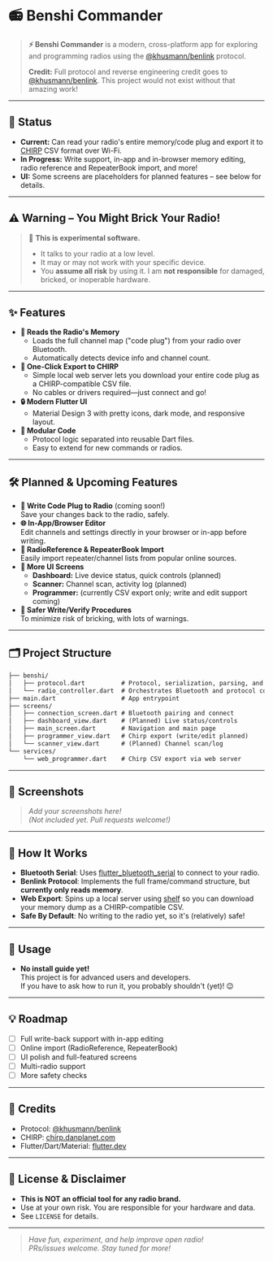 # 📻 Benshi Commander

> **⚡️ Benshi Commander** is a modern, cross-platform app for exploring and programming radios using the [@khusmann/benlink](https://github.com/khusmann/benlink) protocol.
>
> **Credit:** Full protocol and reverse engineering credit goes to [@khusmann/benlink](https://github.com/khusmann/benlink). This project would not exist without that amazing work!

---

## 🚦 Status

- **Current:** Can read your radio's entire memory/code plug and export it to [CHIRP](https://chirp.danplanet.com/) CSV format over Wi-Fi.
- **In Progress:** Write support, in-app and in-browser memory editing, radio reference and RepeaterBook import, and more!
- **UI:** Some screens are placeholders for planned features – see below for details.

---

## ⚠️ Warning – You Might Brick Your Radio!

> 🧨 **This is experimental software.**
>
> - It talks to your radio at a low level.
> - It may or may not work with your specific device.
> - You **assume all risk** by using it. I am **not responsible** for damaged, bricked, or inoperable hardware.

---

## ✨ Features

- **🧠 Reads the Radio's Memory**  
  - Loads the full channel map ("code plug") from your radio over Bluetooth.
  - Automatically detects device info and channel count.
- **💾 One-Click Export to CHIRP**  
  - Simple local web server lets you download your entire code plug as a CHIRP-compatible CSV file.
  - No cables or drivers required—just connect and go!
- **🔒 Modern Flutter UI**  
  - Material Design 3 with pretty icons, dark mode, and responsive layout.
- **🔧 Modular Code**  
  - Protocol logic separated into reusable Dart files.
  - Easy to extend for new commands or radios.

---

## 🛠️ Planned & Upcoming Features

- **📝 Write Code Plug to Radio** (coming soon!)  
  Save your changes back to the radio, safely.
- **🌐 In-App/Browser Editor**  
  Edit channels and settings directly in your browser or in-app before writing.
- **📡 RadioReference & RepeaterBook Import**  
  Easily import repeater/channel lists from popular online sources.
- **📱 More UI Screens**  
  - **Dashboard:** Live device status, quick controls (planned)
  - **Scanner:** Channel scan, activity log (planned)
  - **Programmer:** (currently CSV export only; write and edit support coming)
- **🦺 Safer Write/Verify Procedures**  
  To minimize risk of bricking, with lots of warnings.

---

## 🗂️ Project Structure

```txt
├── benshi/
│   ├── protocol.dart          # Protocol, serialization, parsing, and radio commands
│   └── radio_controller.dart  # Orchestrates Bluetooth and protocol communication
├── main.dart                  # App entrypoint
├── screens/
│   ├── connection_screen.dart # Bluetooth pairing and connect
│   ├── dashboard_view.dart    # (Planned) Live status/controls
│   ├── main_screen.dart       # Navigation and main page
│   ├── programmer_view.dart   # Chirp export (write/edit planned)
│   └── scanner_view.dart      # (Planned) Channel scan/log
└── services/
    └── web_programmer.dart    # Chirp CSV export via web server
```

---

## 🎨 Screenshots

> _Add your screenshots here!_  
> _(Not included yet. Pull requests welcome!)_

---

## 🤖 How It Works

- **Bluetooth Serial**: Uses [flutter_bluetooth_serial](https://pub.dev/packages/flutter_bluetooth_serial) to connect to your radio.
- **Benlink Protocol**: Implements the full frame/command structure, but **currently only reads memory**.
- **Web Export**: Spins up a local server using [shelf](https://pub.dev/packages/shelf) so you can download your memory dump as a CHIRP-compatible CSV.
- **Safe By Default**: No writing to the radio yet, so it's (relatively) safe!

---

## 📝 Usage

- **No install guide yet!**  
  This project is for advanced users and developers.  
  If you have to ask how to run it, you probably shouldn't (yet)! 😉

---

## 💡 Roadmap

- [ ] Full write-back support with in-app editing
- [ ] Online import (RadioReference, RepeaterBook)
- [ ] UI polish and full-featured screens
- [ ] Multi-radio support
- [ ] More safety checks

---

## 🙏 Credits

- Protocol: [@khusmann/benlink](https://github.com/khusmann/benlink)
- CHIRP: [chirp.danplanet.com](https://chirp.danplanet.com/)
- Flutter/Dart/Material: [flutter.dev](https://flutter.dev/)

---

## 🦺 License & Disclaimer

- **This is NOT an official tool for any radio brand.**
- Use at your own risk. You are responsible for your hardware and data.
- See `LICENSE` for details.

---

> _Have fun, experiment, and help improve open radio!_  
> _PRs/issues welcome. Stay tuned for more!_
